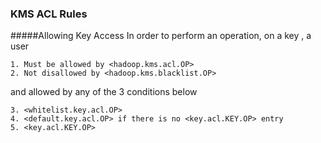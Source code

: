 ### KMS ACL Rules
#####Allowing Key Access
In order to perform an operation, <op> on a key <key>, a user
```
1. Must be allowed by <hadoop.kms.acl.OP>
2. Not disallowed by <hadoop.kms.blacklist.OP>
```
and allowed by any of the 3 conditions below
```
3. <whitelist.key.acl.OP>
4. <default.key.acl.OP> if there is no <key.acl.KEY.OP> entry
5. <key.acl.KEY.OP>
```
